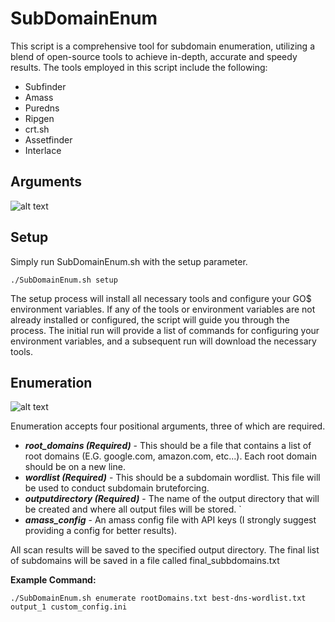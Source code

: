 # SubDomainEnum
This script is a comprehensive tool for subdomain enumeration, utilizing a blend of open-source tools to achieve in-depth, accurate and speedy results. The tools employed in this script include the following:
* Subfinder
* Amass
* Puredns
* Ripgen
* crt.sh
* Assetfinder
* Interlace


## Arguments
![alt text](https://github.com/antroguy/SubDomainEnum/blob/main/images/Arguments.png)

## Setup
Simply run SubDomainEnum.sh with the setup parameter.
```
./SubDomainEnum.sh setup
```

The setup process will install all necessary tools and configure your GO$ environment variables. If any of the tools or environment variables are not already installed or configured, the script will guide you through the process. The initial run will provide a list of commands for configuring your environment variables, and a subsequent run will download the necessary tools.

## Enumeration
![alt text](https://github.com/antroguy/SubDomainEnum/blob/main/images/Enumerate.png)

Enumeration accepts four positional arguments, three of which are required. 
 
 - ***root_domains (Required)*** - This should be a file that contains a list of root domains (E.G. google.com, amazon.com, etc...). Each root domain should be on a new line. 
 -  ***wordlist (Required)***     - This should be a subdomain wordlist. This file will be used to conduct subdomain bruteforcing.
 - ***outputdirectory (Required)***  - The name of the output directory that will be created and where all output files will be stored. `
 - ***amass_config***  - An amass config file with API keys (I strongly suggest providing a config for better results). 

All scan results will be saved to the specified output directory. The final list of subdomains will be saved in a file called final_subbdomains.txt

**Example Command:**
```
./SubDomainEnum.sh enumerate rootDomains.txt best-dns-wordlist.txt output_1 custom_config.ini
```
